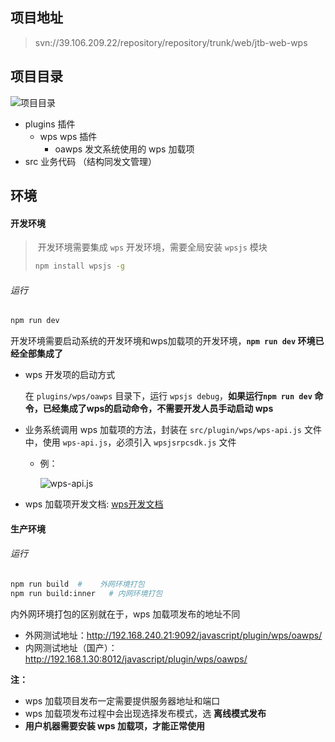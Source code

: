 ## 项目地址

> svn://39.106.209.22/repository/repository/trunk/web/jtb-web-wps

## 项目目录

![项目目录](C:\Users\admin\AppData\Roaming\Typora\typora-user-images\image-20200825125537974.png)

- plugins    插件
    - wps wps 插件
        - oawps 发文系统使用的 wps 加载项
- src  业务代码 （结构同发文管理）

## 环境

#### 开发环境

> ​	开发环境需要集成 `wps` 开发环境，需要全局安装 `wpsjs` 模块
>
> ```bash
> npm install wpsjs -g
> ```

###### 运行

```bash
npm run dev
```

开发环境需要启动系统的开发环境和wps加载项的开发环境，**`npm run dev` 环境已经全部集成了**

- wps 开发项的启动方式

    在 `plugins/wps/oawps` 目录下，运行 `wpsjs debug`，**如果运行`npm run dev` 命令，已经集成了wps的启动命令，不需要开发人员手动启动 wps**

- 业务系统调用 wps 加载项的方法，封装在 `src/plugin/wps/wps-api.js` 文件中，使用 `wps-api.js`，必须引入 `wpsjsrpcsdk.js` 文件

    - 例：

        ![wps-api.js](https://raw.githubusercontent.com/wukang0718/mdImage/master/images/202008/25/130906-232759.png?token=AKCNZH63BHA5O6UGPHZGX6K7ISOTA)

- wps 加载项开发文档: [wps开发文档](https://open.wps.cn/docs/office)

#### 生产环境

###### 运行

```bash
npm run build  #	外网环境打包
npm run build:inner   #	内网环境打包
```

内外网环境打包的区别就在于，wps 加载项发布的地址不同

- 外网测试地址：http://192.168.240.21:9092/javascript/plugin/wps/oawps/
- 内网测试地址（国产）：http://192.168.1.30:8012/javascript/plugin/wps/oawps/

**注：**

- wps 加载项目发布一定需要提供服务器地址和端口
- wps 加载项发布过程中会出现选择发布模式，选 **离线模式发布**
- **用户机器需要安装 wps 加载项，才能正常使用**

